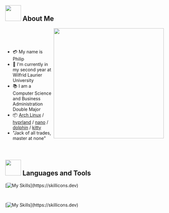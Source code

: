 ## <img src="https://raw.githubusercontent.com/nixin72/nixin72/master/wave.gif" width="50px" height="50px"></img> About Me

<img src="https://media3.giphy.com/media/v1.Y2lkPTc5MGI3NjExNHZqMmoxbmV2N3FsMWN2eDNqcGF5MnNjazJxZTZkb3dsN2lzejl5MSZlcD12MV9pbnRlcm5hbF9naWZfYnlfaWQmY3Q9Zw/IfPE0x5gfa5ctKpph6/giphy.gif" width="350" align="right"/>

<br>
<br>
<br>

* 💳 My name is Philip
* 🏫 I'm currently in my second year at Wilfrid Laurier University
* 📚 I am a Computer Science and Business Administration Double Major
* 📦 [Arch Linux](https://archlinux.org/) / [hyprland](https://hypr.land/) / [nano](https://www.nano-editor.org/) / [dolphin](https://github.com/KDE/dolphin) / [kitty](https://sw.kovidgoyal.net/kitty/) 
* "Jack of all trades, master at none" 

<br>

## <img src="https://media2.giphy.com/media/QssGEmpkyEOhBCb7e1/giphy.gif?cid=ecf05e47a0n3gi1bfqntqmob8g9aid1oyj2wr3ds3mg700bl&rid=giphy.gif" width="50px" height="50px"> Languages and Tools

[![My Skills](https://skillicons.dev/icons?i=c,java,python,mysql,)](https://skillicons.dev)

<br>

[![My Skills](https://skillicons.dev/icons?i=vscode,eclipse,)](https://skillicons.dev)
